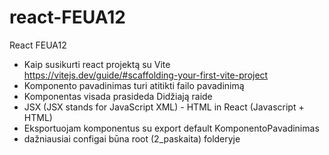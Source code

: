 # react-FEUA12

React FEUA12

- Kaip susikurti react projektą su Vite https://vitejs.dev/guide/#scaffolding-your-first-vite-project <br/>
- Komponento pavadinimas turi atitikti failo pavadinimą
- Komponentas visada prasideda Didžiają raide
- JSX (JSX stands for JavaScript XML) - HTML in React (Javascript + HTML)
- Eksportuojam komponentus su export default KomponentoPavadinimas
- dažniausiai configai būna root (2_paskaita) folderyje
